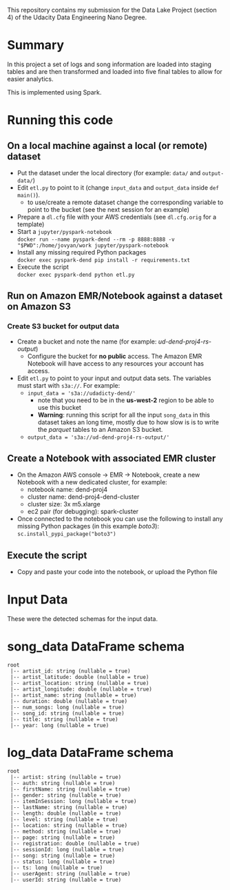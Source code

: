 This repository contains my submission for the Data Lake Project (section 4) of the Udacity Data Engineering Nano Degree.

# Summary
In this project a set of logs and song information are loaded into staging tables and are then transformed and loaded into five final tables to allow for easier analytics.

This is implemented using Spark.

# Running this code
## On a local machine against a local (or remote) dataset
* Put the dataset under the local directory (for example: `data/` and `output-data/`)
* Edit `etl.py` to point to it (change `input_data` and `output_data` inside `def main()`).
  * to use/create a remote dataset change the corresponding variable to point to the bucket (see the next session for an example)
* Prepare a `dl.cfg` file with your AWS credentials (see `dl.cfg.orig` for a template)
* Start a `jupyter/pyspark-notebook`  
`docker run --name pyspark-dend --rm -p 8888:8888 -v "$PWD":/home/jovyan/work jupyter/pyspark-notebook`
* Install any missing required Python packages  
`docker exec pyspark-dend pip install -r requirements.txt`
* Execute the script  
`docker exec pyspark-dend python etl.py`


## Run on Amazon EMR/Notebook against a dataset on Amazon S3
### Create S3 bucket for output data
* Create a bucket and note the name (for example: _ud-dend-proj4-rs-output_)
  * Configure the bucket for **no public** access. The Amazon EMR Notebook will have access to any resources your account has access.
* Edit `etl.py` to point to your input and output data sets. The variables must start with `s3a://`. For example:
  * `input_data = 's3a://udadicty-dend/'`
    * note that you need to be in the **us-west-2** region to be able to use this bucket
    * **Warning**: running this script for all the input `song_data` in this dataset takes an long time, mostly due to how slow is is to write the _parquet_ tables to an Amazon S3 bucket.
  * `output_data = 's3a://ud-dend-proj4-rs-output/'`


## Create a Notebook with associated EMR cluster
* On the Amazon AWS console -> EMR -> Notebook, create a new Notebook with a new dedicated cluster, for example:
  * notebook name: dend-proj4
  * cluster name: dend-proj4-dend-cluster
  * cluster size: 3x m5.xlarge
  * ec2 pair (for debugging): spark-cluster
* Once connected to the notebook you can use the following to install any missing Python packages (in this example _boto3_): `sc.install_pypi_package("boto3")`

## Execute the script
* Copy and paste your code into the notebook, or upload the Python file

# Input Data 
These were the detected schemas for the input data.

# song_data DataFrame schema
```
root                                                                            
 |-- artist_id: string (nullable = true)
 |-- artist_latitude: double (nullable = true)
 |-- artist_location: string (nullable = true)
 |-- artist_longitude: double (nullable = true)
 |-- artist_name: string (nullable = true)
 |-- duration: double (nullable = true)
 |-- num_songs: long (nullable = true)
 |-- song_id: string (nullable = true)
 |-- title: string (nullable = true)
 |-- year: long (nullable = true)
```

# log_data DataFrame schema
```
root
 |-- artist: string (nullable = true)
 |-- auth: string (nullable = true)
 |-- firstName: string (nullable = true)
 |-- gender: string (nullable = true)
 |-- itemInSession: long (nullable = true)
 |-- lastName: string (nullable = true)
 |-- length: double (nullable = true)
 |-- level: string (nullable = true)
 |-- location: string (nullable = true)
 |-- method: string (nullable = true)
 |-- page: string (nullable = true)
 |-- registration: double (nullable = true)
 |-- sessionId: long (nullable = true)
 |-- song: string (nullable = true)
 |-- status: long (nullable = true)
 |-- ts: long (nullable = true)
 |-- userAgent: string (nullable = true)
 |-- userId: string (nullable = true)
```

